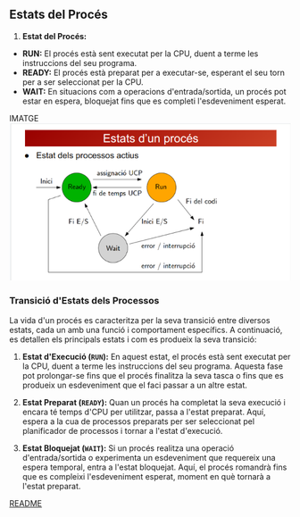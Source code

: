 ## Estats del Procés

1. **Estat del Procés:**

 - **RUN:** El procés està sent executat per la CPU, duent a terme les instruccions del seu programa.
 - **READY:** El procés està preparat per a executar-se, esperant el seu torn per a ser seleccionat per la CPU.
 - **WAIT:** En situacions com a operacions d'entrada/sortida, un procés pot estar en espera, bloquejat fins que es completi l'esdeveniment esperat.

IMATGE
!["Transició_processos"](ESTATS_D'UN_PROCES.png)

### Transició d'Estats dels Processos

La vida d'un procés es caracteritza per la seva transició entre diversos estats, cada un amb una funció i comportament específics. A continuació, es detallen els principals estats i com es produeix la seva transició:

1. **Estat d'Execució (`RUN`):** En aquest estat, el procés està sent executat per la CPU, duent a terme les instruccions del seu programa. Aquesta fase pot prolongar-se fins que el procés finalitza la seva tasca o fins que es produeix un esdeveniment que el faci passar a un altre estat.

2. **Estat Preparat (`READY`):** Quan un procés ha completat la seva execució i encara té temps d'CPU per utilitzar, passa a l'estat preparat. Aquí, espera a la cua de processos preparats per ser seleccionat pel planificador de processos i tornar a l'estat d'execució.

3. **Estat Bloquejat (`WAIT`):** Si un procés realitza una operació d'entrada/sortida o experimenta un esdeveniment que requereix una espera temporal, entra a l'estat bloquejat. Aquí, el procés romandrà fins que es compleixi l'esdeveniment esperat, moment en què tornarà a l'estat preparat.

[README](README.md)
